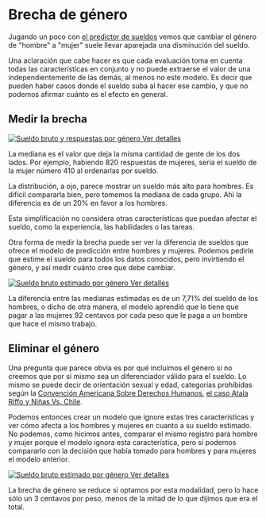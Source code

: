 # Brecha de género

Jugando un poco con [el predictor de
sueldos](https://seppo0010.github.io/sysarmy-sueldos-2020.1/) vemos que cambiar
el género de "hombre" a "mujer" suele llevar aparejada una disminución del
sueldo.

Una aclaración que cabe hacer es que cada evaluación toma en cuenta todas las
características en conjunto y no puede extraerse el valor de una
independientemente de las demás, al menos no este modelo. Es decir que pueden
haber casos donde el sueldo suba al hacer ese cambio, y que no podemos afirmar
cuánto es el efecto en general.

## Medir la brecha

[
![Sueldo bruto y respuestas por género](overall.png)
Ver detalles
](overall.md)

La mediana es el valor que deja la misma cantidad de gente de los dos lados.
Por ejemplo, habiendo 820 respuestas de mujeres, sería el sueldo de la mujer
número 410 al ordenarlas por sueldo.

La distribución, a ojo, parece mostrar un sueldo más alto para hombres. Es
difícil compararla bien, pero tomemos la mediana de cada grupo. Ahí la
diferencia es de un 20% en favor a los hombres.

Esta simplificación no considera otras características que puedan afectar el
sueldo, como la experiencia, las habilidades o las tareas.

Otra forma de medir la brecha puede ser ver la diferencia de sueldos que ofrece
el modelo de predicción entre hombres y mujeres. Podemos pedirle que estime
el sueldo para todos los datos conocidos, pero invirtiendo el género, y así
medir cuánto cree que debe cambiar.

[
![Sueldo bruto estimado por género](salary-estimate.png)
Ver detalles
](salary-estimate.md)

La diferencia entre las medianas estimadas es de un 7,71% del sueldo de los
hombres, o dicho de otra manera, el modelo aprendió que le tiene que pagar a
las mujeres 92 centavos por cada peso que le paga a un hombre que hace el
mismo trabajo.

## Eliminar el género

Una pregunta que parece obvia es por qué incluímos el género si no creemos que
por sí mismo sea un diferenciador válido para el sueldo. Lo mismo se puede
decir de orientación sexual y edad, categorías prohíbidas según la
[Convención Americana Sobre Derechos Humanos](http://servicios.infoleg.gob.ar/infolegInternet/anexos/25000-29999/28152/norma.htm),
[el caso Atala Riffo y Niñas Vs. Chile](http://www.corteidh.or.cr/cf/jurisprudencia2/ficha_tecnica.cfm?nId_Ficha=196&lang=es).

Podemos entonces crear un modelo que ignore estas tres características y ver
cómo afecta a los hombres y mujeres en cuanto a su sueldo estimado. No podemos,
como hicimos antes, comparar el mismo registro para hombre y mujer porque el
modelo ignora esta característica, pero sí podemos compararlo con la decisión
que había tomado para hombres y para mujeres el modelo anterior.

[
![Sueldo bruto estimado por género](salary-estimate-gender-blind.png)
Ver detalles
](salary-estimate-gender-blind.md)

La brecha de género se reduce si optamos por esta modalidad, pero lo hace sólo
un 3 centavos por peso, menos de la mitad de lo que dijimos que era el total.
